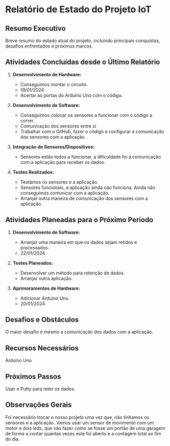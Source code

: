 # Relatório de Estado do Projeto IoT

## Resumo Executivo

Breve resumo do estado atual do projeto, incluindo principais conquistas, desafios enfrentados e próximos marcos.

## Atividades Concluídas desde o Último Relatório

1. **Desenvolvimento de Hardware:**
   - Conseguimos montar o circuito.
   - 19/01/2024
   - Acertar as portas do Arduíno Uno com o código. 

2. **Desenvolvimento de Software:**
   - Conseguimos colocar os sensores a funcionar com o código a correr.
   - Comunicação dos sensores entre si
   - Trabalhar com o GitHub, fazer o código e configurar a comunicação dos sensores com a aplicação.

3. **Integração de Sensores/Dispositivos:**
   - Sensores estão todos a funcionar, a dificuldade foi a comunicação com a aplicação para receber os dados.

4. **Testes Realizados:**
   - Testámos os sensores e a aplicação.
   - Sensores funcionais, a aplicação ainda não funciona. Ainda não conseguimos comunicar com a aplicação.
   - Arranjar outra maneira de comunicação dos sensores com a aplicação.

## Atividades Planeadas para o Próximo Período

1. **Desenvolvimento de Software:**
   - Arranjar uma maneira em que os dados sejam retidos e processados.
   - 22/01/2024

2. **Testes Planeados:**
   - Desenvolver um método para retenção de dados.
   - Arranjar outra aplicação.

3. **Aprimoramentos de Hardware:**
   - Adicionar Arduíno Uno.
   - 20/01/2024

## Desafios e Obstáculos

O maior desafio é mesmo a comunicação dos dados com a aplicação.

## Recursos Necessários

Arduíno Uno

## Próximos Passos

Usar o Putty para reter os dados.

## Observações Gerais

Foi necessário trocar o nosso projeto uma vez que, não tinhamos os sensores e a aplicação.
Vamos usar um sensor de movimento com um motor e dois leds, que vão fazer como se fosse um portão de uma garagem de forma a contar quantas vezes este foi aberto e a contagem total ao fim do dia. 